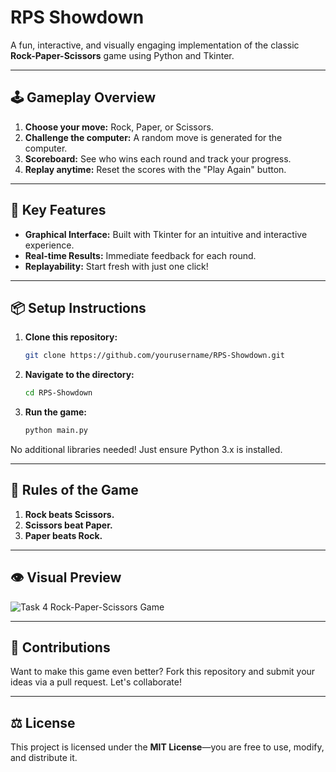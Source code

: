 # RPS Showdown

A fun, interactive, and visually engaging implementation of the classic **Rock-Paper-Scissors** game using Python and Tkinter.

---

## 🕹️ Gameplay Overview  

1. **Choose your move:** Rock, Paper, or Scissors.  
2. **Challenge the computer:** A random move is generated for the computer.  
3. **Scoreboard:** See who wins each round and track your progress.  
4. **Replay anytime:** Reset the scores with the "Play Again" button.  

---

## 🎯 Key Features  

- **Graphical Interface:** Built with Tkinter for an intuitive and interactive experience.  
- **Real-time Results:** Immediate feedback for each round.  
- **Replayability:** Start fresh with just one click!  

---

## 📦 Setup Instructions  

1. **Clone this repository:**  
   ```bash
   git clone https://github.com/yourusername/RPS-Showdown.git
   ```  
2. **Navigate to the directory:**  
   ```bash
   cd RPS-Showdown
   ```  
3. **Run the game:**  
   ```bash
   python main.py
   ```  

No additional libraries needed! Just ensure Python 3.x is installed.

---

## 🛑 Rules of the Game  

1. **Rock beats Scissors.**  
2. **Scissors beat Paper.**  
3. **Paper beats Rock.**  

---

## 👁️ Visual Preview  

![Task 4 Rock-Paper-Scissors Game](https://github.com/user-attachments/assets/78c6cf11-5032-464c-a26c-c985525a0b9c)

---

## 🤝 Contributions  

Want to make this game even better? Fork this repository and submit your ideas via a pull request. Let's collaborate!  

---

## ⚖️ License  

This project is licensed under the **MIT License**—you are free to use, modify, and distribute it.  
